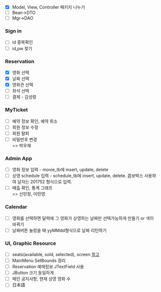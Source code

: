 - [x] Model, View, Controller 패키지 나누기
- [ ] Bean->DTO
- [ ] Mgr->DAO

### Sign in
- [ ] id 중복확인
- [ ] id,pw 찾기

### Reservation
- [x] 영화 선택
- [x] 날짜 선택
- [x] 영화관 선택
- [ ] 좌석 선택
- [ ] 결제 - 김성령

### MyTicket
- [ ] 예약 정보 확인, 예약 취소
- [ ] 회원 정보 수정
- [ ] 회원 탈퇴 
- [ ] 비밀번호 변경   
=> 박우재

### Admin App
- [ ] 영화 정보 입력 - movie_tb에 insert, update, delete
- [ ] 상영 schedule 입력 - schedule_tb에 insert, update, delete. 콤보박스 사용하여 날자는 201752 형식으로 입력.
- [ ] 매출 확인, 통계 그래프   
=> 신민정, 이민영

### Calendar
- [ ] 영화를 선택하면 달력에 그 영화가 상영하는 날짜만 선택가능하게 만들기 or 색이 바뀌기
- [ ] 날짜버튼 눌렀을 때 yyMMdd형식으로 날짜 리턴하기

### UI, Graphic Resource
- [ ] seats(available, sold, selected), screen  [참고](https://w3layouts.com/movie-ticket-booking-widget-flat-responsive-widget-template/)
- [ ] MainMenu SetBounds 정리
- [ ] Reservation 예매정보 JTextField 사용
- [ ] JButton 크기 동일하게
- [ ] 메인 공지사항, 현재 상영 영화 수
- [ ] 日本語
